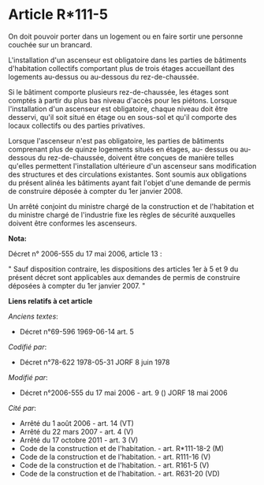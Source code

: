 # Article R*111-5

On doit pouvoir porter dans un logement ou en faire sortir une personne couchée sur un brancard.

L'installation d'un ascenseur est obligatoire dans les parties de bâtiments d'habitation collectifs comportant plus de trois
étages accueillant des logements au-dessus ou au-dessous du rez-de-chaussée.

Si le bâtiment comporte plusieurs rez-de-chaussée, les étages sont comptés à partir du plus bas niveau d'accès pour les
piétons. Lorsque l'installation d'un ascenseur est obligatoire, chaque niveau doit être desservi, qu'il soit situé en étage
ou en sous-sol et qu'il comporte des locaux collectifs ou des parties privatives.

Lorsque l'ascenseur n'est pas obligatoire, les parties de bâtiments comprenant plus de quinze logements situés en étages, au-
dessus ou au-dessous du rez-de-chaussée, doivent être conçues de manière telles qu'elles permettent l'installation ultérieure
d'un ascenseur sans modification des structures et des circulations existantes. Sont soumis aux obligations du présent alinéa
les bâtiments ayant fait l'objet d'une demande de permis de construire déposée à compter du 1er janvier 2008.

Un arrêté conjoint du ministre chargé de la construction et de l'habitation et du ministre chargé de l'industrie fixe les
règles de sécurité auxquelles doivent être conformes les ascenseurs.

**Nota:**

Décret n° 2006-555 du 17 mai 2006, article 13 : 

" Sauf disposition contraire, les dispositions des articles 1er à 5 et 9 du présent décret sont applicables aux demandes de
permis de construire déposées à compter du 1er janvier 2007. "

**Liens relatifs à cet article**

_Anciens textes_:

  - Décret n°69-596 1969-06-14 art. 5

_Codifié par_:

  - Décret n°78-622 1978-05-31 JORF 8 juin 1978

_Modifié par_:

  - Décret n°2006-555 du 17 mai 2006 - art. 9 () JORF 18 mai 2006

_Cité par_:

  - Arrêté du 1 août 2006 - art. 14 (VT)
  - Arrêté du 22 mars 2007 - art. 4 (V)
  - Arrêté du 17 octobre 2011 - art. 3 (V)
  - Code de la construction et de l'habitation. - art. R*111-18-2 (M)
  - Code de la construction et de l'habitation. - art. R111-16 (V)
  - Code de la construction et de l'habitation. - art. R161-5 (V)
  - Code de la construction et de l'habitation. - art. R631-20 (VD)
